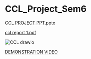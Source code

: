 # CCL_Project_Sem6
[CCL PROJECT PPT.pptx](https://github.com/lalit-bagul/CCL_Project_Sem6/files/14967262/CCL.PROJECT.PPT.pptx)


[ccl report 1.pdf](https://github.com/lalit-bagul/CCL_Project_Sem6/files/14967264/ccl.report.1.pdf)


![CCL drawio](https://github.com/lalit-bagul/CCL_Project_Sem6/assets/146022748/9702aca0-493d-477e-8bbd-bdef151c070a)


[DEMONSTRATION VIDEO](https://drive.google.com/file/d/1o5WEiTKhQDSyrqmGUZZBynu0dwACyqGc/view?usp=drive_link)
